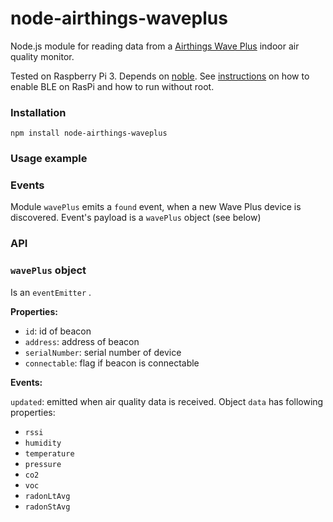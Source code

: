 # node-airthings-waveplus
Node.js module for reading data from a [Airthings Wave Plus](https://www.airthings.com/wave-plus)
indoor air quality monitor.

Tested on Raspberry Pi 3. Depends on [noble](https://github.com/abandonware/noble). See [instructions](https://github.com/abandonware/noble) on
 how to enable BLE on RasPi and how to run without root.

### Installation

```
npm install node-airthings-waveplus
```


### Usage example


### Events

Module ```wavePlus``` emits a ```found``` event, when a new Wave Plus device
is discovered. Event's payload is a ```wavePlus``` object (see below)

### API

### ```wavePlus``` object

Is an ```eventEmitter``` .

**Properties:**

* ```id```: id of beacon
* ```address```: address of beacon
* ```serialNumber```: serial number of device
* ```connectable```: flag if beacon is connectable

**Events:**

```updated```: emitted when air quality data is received.
Object ```data``` has following properties:

* ```rssi```
* ```humidity```
* ```temperature```
* ```pressure```
* ```co2```
* ```voc```
* ```radonLtAvg```
* ```radonStAvg```
